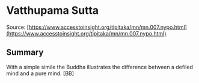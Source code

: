 # Vatthupama Sutta

Source: [https://www.accesstoinsight.org/tipitaka/mn/mn.007.nypo.html](https://www.accesstoinsight.org/tipitaka/mn/mn.007.nypo.html)

## Summary
With a simple simile the Buddha illustrates the difference between a defiled mind and a pure mind. [BB]